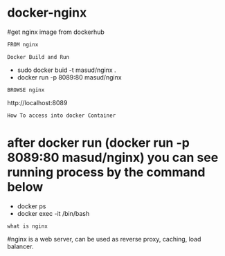 # docker-nginx
#get nginx image from dockerhub

```bash
FROM nginx
```

```
Docker Build and Run
```
- sudo docker buid -t masud/nginx .
- docker run -p 8089:80 masud/nginx

```
BROWSE nginx
```
http://localhost:8089

```
How To access into docker Container
```

# after docker run (docker run -p 8089:80 masud/nginx) you can see running process by the command below
- docker ps
- docker exec -it <container name> /bin/bash

```
what is nginx
```

#nginx is a web server, can be used as reverse proxy, caching, load balancer.

